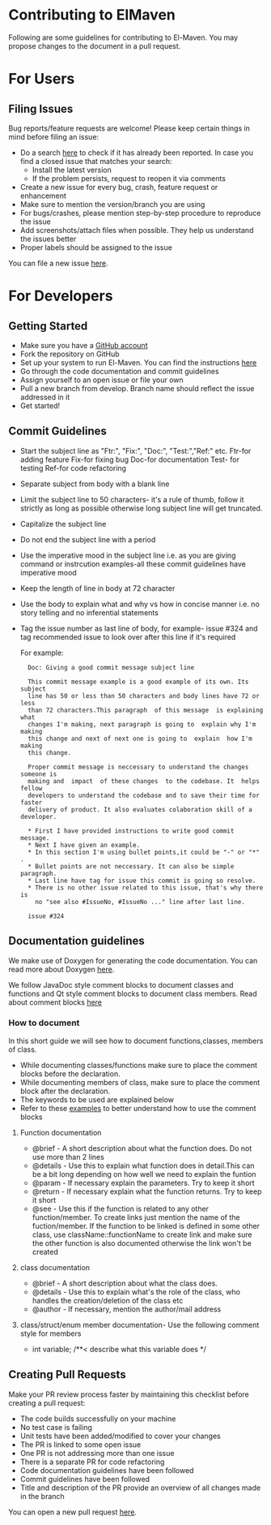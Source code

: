 # Contributing to ElMaven

Following are some guidelines for contributing to El-Maven. You may propose changes to the document in a pull request. 

# For Users

## Filing Issues
Bug reports/feature requests are welcome! Please keep certain things in mind before filing an issue:
* Do a search [here](https://github.com/ElucidataInc/ElMaven/issues) to check if it has already been reported. In case you find a closed issue that matches your search:
  * Install the latest version
  * If the problem persists, request to reopen it via comments
* Create a new issue for every bug, crash, feature request or enhancement
* Make sure to mention the version/branch you are using
* For bugs/crashes, please mention step-by-step procedure to reproduce the issue
* Add screenshots/attach files when possible. They help us understand the issues better
* Proper labels should be assigned to the issue

You can file a new issue [here](https://github.com/ElucidataInc/ElMaven/issues/new). 

# For Developers

## Getting Started
* Make sure you have a [GitHub account](https://github.com/signup/free)
* Fork the repository on GitHub
* Set up your system to run El-Maven. You can find the instructions [here](https://elucidatainc.github.io/ElMaven/)
* Go through the code documentation and commit guidelines
* Assign yourself to an open issue or file your own
* Pull a new branch from develop. Branch name should reflect the issue addressed in it
* Get started!



## Commit Guidelines
* Start the subject line as "Ftr:", "Fix:", "Doc:", "Test:","Ref:" etc.
  Ftr-for adding feature
  Fix-for fixing bug
  Doc-for documentation
  Test- for testing
  Ref-for code refactoring
* Separate subject from body with a blank line
* Limit the subject line to 50 characters- it's a rule of thumb, follow it strictly
  as long as possible otherwise long subject line will get truncated.
* Capitalize the subject line
* Do not end the subject line with a period
* Use the imperative mood in the subject line i.e. as you are giving command 
  or instrcution
  examples-all these commit guidelines have imperative mood
* Keep the length of line in body at 72 character
* Use the body to explain what and why vs how in concise manner i.e. no story telling 
  and no inferential statements
* Tag the issue number as last line of body, for example- issue #324 and
  tag recommended issue to look over after this line if it's required
 
  For example:

  		Doc: Giving a good commit message subject line

  		This commit message example is a good example of its own. Its  subject
  		line has 50 or less than 50 characters and body lines have 72 or  less
  		than 72 characters.This paragraph  of this message  is explaining what
  		changes I'm making, next paragraph is going to  explain why I'm making
  		this change and next of next one is going to  explain  how I'm  making
  		this change.

		Proper commit message is neccessary to understand the changes someone is
		making and  impact  of these changes  to the codebase. It  helps fellow 
		developers to understand the codebase and to save their time for faster
		delivery of product. It also evaluates colaboration skill of a developer.

		* First I have provided instructions to write good commit message.
		* Next I have given an example.
		* In this section I'm using bullet points,it could be "-" or "*" .
		* Bullet points are not neccessary. It can also be simple paragraph.
		* Last line have tag for issue this commit is going so resolve.
		* There is no other issue related to this issue, that's why there is
		  no "see also #IssueNo, #IssueNo ..." line after last line.

		issue #324





## Documentation guidelines
We make use of Doxygen for generating the code documentation. You can read more about Doxygen [here](http://www.stack.nl/~dimitri/doxygen/index.html).

We follow JavaDoc style comment blocks  to document classes and functions and Qt style comment blocks to document class members.
Read about comment blocks [here](http://www.stack.nl/~dimitri/doxygen/manual/docblocks.html#cppblock)

### How to document
In this short guide we will see how to document functions,classes, members of class.
* While documenting classes/functions make sure to place the comment blocks before the declaration.
* While documenting members of class, make sure to place the comment block after the declaration.
* The keywords to be used are explained below
* Refer to these [examples](http://www.stack.nl/~dimitri/doxygen/manual/docblocks.html#docexamples)  to better understand how to use the comment blocks

1. Function documentation

    * @brief - A short description about what the function does. Do not use more than 2 lines
    * @details - Use this to explain what function does in detail.This can be a bit long depending on how well  we need to explain the      funtion
    * @param - If necessary explain the parameters. Try to keep it short
    * @return - If necessary explain what the function returns. Try to keep it short
    * @see - Use this if the function is related to any other function/member. To create links just mention the name of the fuction/member.
             If the function to be linked is defined in some other class, use className::functionName to create link and make sure the other function is also documented otherwise
             the link won't be created


2. class documentation
    * @brief - A short description about what the class does.
    * @details - Use this to explain what's the role of the class, who handles the creation/deletion of the class etc
    * @author - If necessary, mention the author/mail address

3. class/struct/enum member documentation- Use the following comment style for members
   * int variable; /**<  describe what this variable does */

## Creating Pull Requests
Make your PR review process faster by maintaining this checklist before creating a pull request:
- The code builds successfully on your machine
- No test case is failing
- Unit tests have been added/modified to cover your changes
- The PR is linked to some open issue
- One PR is not addressing more than one issue
- There is a separate PR for code refactoring
- Code documentation guidelines have been followed
- Commit guidelines have been followed
- Title and description of the PR provide an overview of all changes made in the branch

You can open a new pull request [here](https://github.com/ElucidataInc/ElMaven/compare). 

